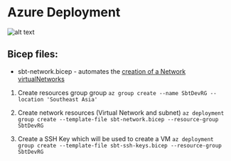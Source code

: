 # Azure Deployment

![alt text](../architecture/sb-azure1.png)



## Bicep files:

* sbt-network.bicep - automates the [creation of a Network virtualNetworks](https://learn.microsoft.com/en-us/azure/templates/microsoft.network/virtualnetworks?pivots=deployment-language-bicep)


1. Create resources group group
`az group create --name SbtDevRG --location 'Southeast Asia'`

2. Create network resources (Virtual Network and subnet)
`az deployment group create --template-file sbt-network.bicep --resource-group SbtDevRG`

3. Create a SSH Key which will be used to create a VM
`az deployment group create --template-file sbt-ssh-keys.bicep --resource-group SbtDevRG`


